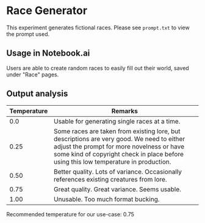 # Race Generator

This experiment generates fictional races. Please see `prompt.txt` to view the prompt used.

## Usage in Notebook.ai

Users are able to create random races to easily fill out their world, saved under "Race" pages.

## Output analysis

| Temperature | Remarks |
|-------------|---------|
| 0.0         | Usable for generating single races at a time. |
| 0.25        | Some races are taken from existing lore, but descriptions are very good. We need to either adjust the prompt for more novelness or have some kind of copyright check in place before using this low temperature in production. |
| 0.50        | Better quality. Lots of variance. Occasionally references existing creatures from lore. |
| 0.75        | Great quality. Great variance. Seems usable. |
| 1.00        | Unusable. Too much format bucking. |

Recommended temperature for our use-case: 0.75